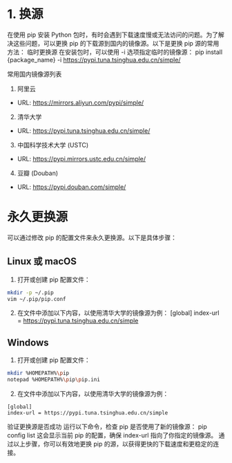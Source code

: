# 1. 换源

在使用 pip 安装 Python 包时，有时会遇到下载速度慢或无法访问的问题。为了解决这些问题，可以更换 pip 的下载源到国内的镜像源。以下是更换 pip 源的常用方法：
临时更换源
在安装包时，可以使用 -i 选项指定临时的镜像源：
pip install {package_name} -i https://pypi.tuna.tsinghua.edu.cn/simple/

常用国内镜像源列表
1. 阿里云
  - URL: https://mirrors.aliyun.com/pypi/simple/
2. 清华大学
  - URL: https://pypi.tuna.tsinghua.edu.cn/simple/
3. 中国科学技术大学 (USTC)
  - URL: https://pypi.mirrors.ustc.edu.cn/simple/
4. 豆瓣 (Douban)
  - URL: https://pypi.douban.com/simple/

# 永久更换源
可以通过修改 pip 的配置文件来永久更换源。以下是具体步骤：
## Linux 或 macOS
1. 打开或创建 pip 配置文件：
```bash
mkdir -p ~/.pip
vim ~/.pip/pip.conf
```
2. 在文件中添加以下内容，以使用清华大学的镜像源为例：
[global]
index-url = https://pypi.tuna.tsinghua.edu.cn/simple

## Windows
1. 打开或创建 pip 配置文件：
```bash
mkdir %HOMEPATH%\pip
notepad %HOMEPATH%\pip\pip.ini
```
2. 在文件中添加以下内容，以使用清华大学的镜像源为例：
```text
[global]
index-url = https://pypi.tuna.tsinghua.edu.cn/simple
```

验证更换源是否成功
运行以下命令，检查 pip 是否使用了新的镜像源：
pip config list
这会显示当前 pip 的配置，确保 index-url 指向了你指定的镜像源。
通过以上步骤，你可以有效地更换 pip 的源，以获得更快的下载速度和更稳定的连接。